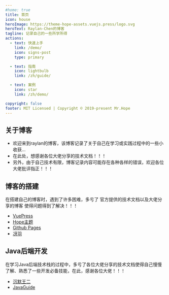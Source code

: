 ```yaml
---
#home: true
title: 首页
icon: house
heroImage: https://theme-hope-assets.vuejs.press/logo.svg
heroText: Raylan-Chen的博客
tagline: 记录自己的一些所学所得
actions:
  - text: 快速上手
    link: /demo/
    icon: signs-post
    type: primary

  - text: 指南
    icon: lightbulb
    link: /zh/guide/

  - text: 案例
    icon: star
    link: /zh/demo/

copyright: false
footer: MIT Licensed | Copyright © 2019-present Mr.Hope
---
```


## 关于博客
* 欢迎来到raylan的博客，该博客记录了关于自己在学习或实践过程中的一些小收获...  
* 在此处，想感谢各位大佬分享的技术文档！！！  
* 另外，由于自己技术有限，博客记录内容可能存在各种各样的错误，欢迎各位大佬批评指正！！！

## 博客的搭建
在搭建自己的博客时，遇到了许多困难，多亏了 官方提供的技术文档以及大佬分享的博客 使得问题得到了解决！！！
* [VuePress](https://vuepress.vuejs.org/zh/)
* [Hope主题](https://theme-hope.vuejs.press/zh/)
* [Github Pages](https://docs.github.com/zh/pages/getting-started-with-github-pages/creating-a-github-pages-site)
* [冴羽](https://github.com/mqyqingfeng/Blog/issues/235)

## Java后端开发
在学习Java后端技术栈的过程中，多亏了各位大佬分享的技术文档使得自己慢慢了解、熟悉了一些开发必备技能，在此，感谢各位大佬！！！
* [沉默王二](https://javabetter.cn/)
* [JavaGuide](https://javaguide.cn/)


